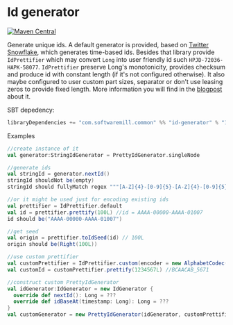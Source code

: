# Id generator

[![Maven Central](https://maven-badges.herokuapp.com/maven-central/com.softwaremill.common/id-generator_2.11/badge.svg)](https://maven-badges.herokuapp.com/maven-central/com.softwaremill.common/id-generator_2.12)

Generate unique ids. A default generator is provided, based on [Twitter Snowflake](https://github.com/twitter/snowflake),
which generates time-based ids. Besides that library provide `IdPrettifier` which may convert `Long` into user friendly id such `HPJD-72036-HAPK-58077`. `IdPrettifier` preserve Long's monotonicity, provides checksum and produce id with constant length (if it's not configured otherwise). It also maybe configured to user custom part sizes, separator or don't use leasing zeros to provide fixed length. More information you will find in the [blogpost](https://blog.softwaremill.com/new-pretty-id-generator-in-scala-commons-39b0fc6b6210) about it.

SBT depedency:

````scala
libraryDependencies += "com.softwaremill.common" %% "id-generator" % "1.4.0"
````

Examples
```scala
//create instance of it
val generator:StringIdGenerator = PrettyIdGenerator.singleNode

//generate ids
val stringId = generator.nextId()
stringId shouldNot be(empty)
stringId should fullyMatch regex """[A-Z]{4}-[0-9]{5}-[A-Z]{4}-[0-9]{5}"""

//or it might be used just for encoding existing ids
val prettifier = IdPrettifier.default
val id = prettifier.prettify(100L) //id = AAAA-00000-AAAA-01007
id should be("AAAA-00000-AAAA-01007")

//get seed
val origin = prettifier.toIdSeed(id) // 100L
origin should be(Right(100L))

//use custom prettifier
val customPrettifier = IdPrettifier.custom(encoder = new AlphabetCodec(new Alphabet("ABC")), partsSize = 4, delimiter = '_', leadingZeros = false)
val customId = customPrettifier.prettify(1234567L) //BCAACAB_5671

//construct custom PrettyIdGenerator
val idGenerator:IdGenerator = new IdGenerator {
  override def nextId(): Long = ???
  override def idBaseAt(timestamp: Long): Long = ???
}
val customGenerator = new PrettyIdGenerator(idGenerator, customPrettifier)
```   

